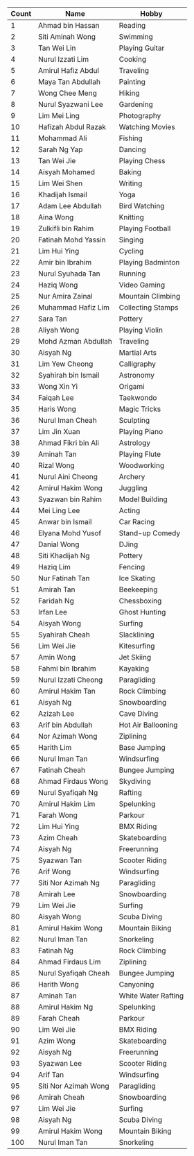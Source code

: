 | Count | Name                | Hobby             |
|-------|---------------------|-------------------|
| 1     | Ahmad bin Hassan    | Reading           |
| 2     | Siti Aminah Wong    | Swimming          |
| 3     | Tan Wei Lin         | Playing Guitar    |
| 4     | Nurul Izzati Lim    | Cooking           |
| 5     | Amirul Hafiz Abdul  | Traveling         |
| 6     | Maya Tan Abdullah   | Painting          |
| 7     | Wong Chee Meng      | Hiking            |
| 8     | Nurul Syazwani Lee  | Gardening         |
| 9     | Lim Mei Ling        | Photography       |
| 10    | Hafizah Abdul Razak | Watching Movies   |
| 11    | Mohammad Ali        | Fishing           |
| 12    | Sarah Ng Yap        | Dancing           |
| 13    | Tan Wei Jie         | Playing Chess     |
| 14    | Aisyah Mohamed      | Baking            |
| 15    | Lim Wei Shen        | Writing           |
| 16    | Khadijah Ismail     | Yoga              |
| 17    | Adam Lee Abdullah   | Bird Watching     |
| 18    | Aina Wong           | Knitting          |
| 19    | Zulkifli bin Rahim   | Playing Football  |
| 20    | Fatinah Mohd Yassin | Singing           |
| 21    | Lim Hui Ying        | Cycling           |
| 22    | Amir bin Ibrahim    | Playing Badminton |
| 23    | Nurul Syuhada Tan   | Running           |
| 24    | Haziq Wong          | Video Gaming      |
| 25    | Nur Amira Zainal    | Mountain Climbing |
| 26    | Muhammad Hafiz Lim  | Collecting Stamps |
| 27    | Sara Tan            | Pottery           |
| 28    | Aliyah Wong         | Playing Violin    |
| 29    | Mohd Azman Abdullah  | Traveling         |
| 30    | Aisyah Ng           | Martial Arts      |
| 31    | Lim Yew Cheong      | Calligraphy       |
| 32    | Syahirah bin Ismail  | Astronomy         |
| 33    | Wong Xin Yi         | Origami           |
| 34    | Faiqah Lee          | Taekwondo         |
| 35    | Haris Wong          | Magic Tricks      |
| 36    | Nurul Iman Cheah    | Sculpting         |
| 37    | Lim Jin Xuan        | Playing Piano     |
| 38    | Ahmad Fikri bin Ali | Astrology         |
| 39    | Aminah Tan          | Playing Flute     |
| 40    | Rizal Wong          | Woodworking       |
| 41    | Nurul Aini Cheong   | Archery           |
| 42    | Amirul Hakim Wong   | Juggling          |
| 43    | Syazwan bin Rahim   | Model Building    |
| 44    | Mei Ling Lee        | Acting            |
| 45    | Anwar bin Ismail    | Car Racing        |
| 46    | Elyana Mohd Yusof   | Stand-up Comedy   |
| 47    | Danial Wong         | DJing             |
| 48    | Siti Khadijah Ng    | Pottery           |
| 49    | Haziq Lim           | Fencing           |
| 50    | Nur Fatinah Tan     | Ice Skating       |
| 51    | Amirah Tan          | Beekeeping        |
| 52    | Faridah Ng          | Chessboxing        |
| 53    | Irfan Lee           | Ghost Hunting     |
| 54    | Aisyah Wong         | Surfing           |
| 55    | Syahirah Cheah      | Slacklining       |
| 56    | Lim Wei Jie         | Kitesurfing       |
| 57    | Amin Wong           | Jet Skiing        |
| 58    | Fahmi bin Ibrahim   | Kayaking          |
| 59    | Nurul Izzati Cheong | Paragliding       |
| 60    | Amirul Hakim Tan    | Rock Climbing     |
| 61    | Aisyah Ng           | Snowboarding      |
| 62    | Azizah Lee          | Cave Diving       |
| 63    | Arif bin Abdullah   | Hot Air Ballooning|
| 64    | Nor Azimah Wong     | Ziplining         |
| 65    | Harith Lim          | Base Jumping      |
| 66    | Nurul Iman Tan      | Windsurfing       |
| 67    | Fatinah Cheah       | Bungee Jumping    |
| 68    | Ahmad Firdaus Wong  | Skydiving         |
| 69    | Nurul Syafiqah Ng   | Rafting           |
| 70    | Amirul Hakim Lim    | Spelunking        |
| 71    | Farah Wong          | Parkour           |
| 72    | Lim Hui Ying        | BMX Riding        |
| 73    | Azim Cheah          | Skateboarding      |
| 74    | Aisyah Ng           | Freerunning        |
| 75    | Syazwan Tan         | Scooter Riding     |
| 76    | Arif Wong           | Windsurfing        |
| 77    | Siti Nor Azimah Ng  | Paragliding        |
| 78    | Amirah Lee          | Snowboarding       |
| 79    | Lim Wei Jie         | Surfing            |
| 80    | Aisyah Wong         | Scuba Diving       |
| 81    | Amirul Hakim Wong   | Mountain Biking    |
| 82    | Nurul Iman Tan      | Snorkeling         |
| 83    | Fatinah Ng          | Rock Climbing       |
| 84    | Ahmad Firdaus Lim   | Ziplining           |
| 85    | Nurul Syafiqah Cheah| Bungee Jumping      |
| 86    | Harith Wong         | Canyoning           |
| 87    | Aminah Tan          | White Water Rafting  |
| 88    | Amirul Hakim Ng     | Spelunking           |
| 89    | Farah Cheah         | Parkour              |
| 90    | Lim Wei Jie         | BMX Riding           |
| 91    | Azim Wong           | Skateboarding        |
| 92    | Aisyah Ng           | Freerunning          |
| 93    | Syazwan Lee         | Scooter Riding        |
| 94    | Arif Tan            | Windsurfing           |
| 95    | Siti Nor Azimah Wong| Paragliding           |
| 96    | Amirah Cheah        | Snowboarding          |
| 97    | Lim Wei Jie         | Surfing               |
| 98    | Aisyah Ng           | Scuba Diving          |
| 99    | Amirul Hakim Wong   | Mountain Biking       |
| 100   | Nurul Iman Tan      | Snorkeling            |
